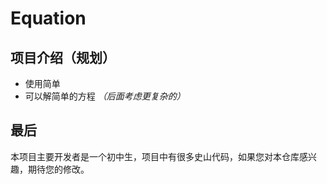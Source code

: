 # Equation
## 项目介绍（规划）
- 使用简单
- 可以解简单的方程 *（后面考虑更复杂的）*
## 最后
本项目主要开发者是一个初中生，项目中有很多史山代码，如果您对本仓库感兴趣，期待您的修改。